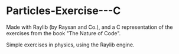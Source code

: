 ﻿# Particles-Exercise---C

Made with Raylib (by Raysan and Co.), and a C representation of the exercises from the book "The Nature of Code". 

Simple exercises in physics, using the Raylib engine.
